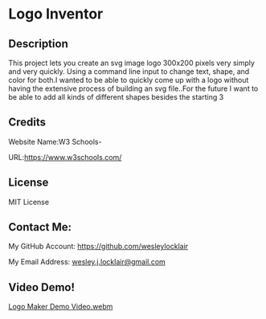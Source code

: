 # Logo Inventor
## Description
This project lets you create an svg image logo 300x200 pixels very simply and very quickly. Using a command line input to change text, shape, and color for both.I wanted to be able to quickly come up with a logo without having the extensive process of building an svg file..For the future I want to be able to add all kinds of different shapes besides the starting 3
## Credits
Website Name:W3 Schools-

URL:https://www.w3schools.com/

## License
MIT License
## Contact Me:

My GitHub Account:
https://github.com/wesleylocklair

My Email Address:
wesley.j.locklair@gmail.com

## Video Demo!

  
[Logo Maker Demo Video.webm](https://github.com/user-attachments/assets/c9a9c2f9-d967-48b0-badd-82a19ac78915)
